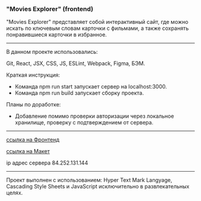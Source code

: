 ### **"Movies Explorer" (frontend)** 

 "Movies Explorer" представляет собой интерактивный сайт, где можно искать по ключевым словам карточки с фильмами, а также сохранять понравившиеся карточки в избранное.

---

 В данном проекте использовались: 

 Git, React, JSX, CSS, JS, ESLint, Webpack, Figma, БЭМ.

 Краткая инструкция:

 - Команда npm run start запускает сервер на localhost:3000.
 - Команда npm run build запускает сборку проекта.

 Планы по доработке:

 - Добавление помимо проверки авторизации через локальное хранилище, проверку с подтверждением от сервера.

---

 [ссылка на Фронтенд](https://prof.movies.explorer.nomoredomains.club/)


 [ссылка на Макет](<https://www.figma.com/file/oBVUQf2XYTRrq2ENZsGnwi/Diploma-(Copy)?node-id=932%3A4497>)


 ip адрес сервера 84.252.131.144

---

 Проект выполнен с использованием: Hyper Text Mark Langyage, Cascading Style Sheets и JavaScript исключительно в развлекательных целях.
